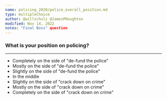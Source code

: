 ```yaml
---
name: policing_2020/police_overall_position.md
type: multipleChoice
author: @willschulz @JamesPHoughton
modified: Nov 14, 2022
notes: "Final Boss" question
---
```


### What is your position on policing?

---

- Completely on the side of "de-fund the police"
- Mostly on the side of "de-fund the police"
- Slightly on the side of "de-fund the police"
- In the middle
- Slightly on the side of "crack down on crime"
- Mostly on the side of "crack down on crime"
- Completely on the side of "crack down on crime"
